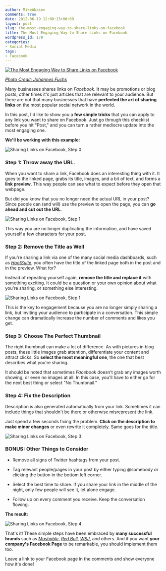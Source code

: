 ```yaml
---
author: MikeAbasov
comments: true
date: 2012-06-19 12:00:13+00:00
layout: post
slug: the-most-engaging-way-to-share-links-on-facebook
title: The Most Engaging Way to Share Links on Facebook
wordpress_id: 179
categories:
- Social Media
tags:
- Facebook
---
```


[![The Most Engaging Way to Share Links on Facebook](http://marketingbeforefunding.com/wp-content/uploads/2012/06/5886225374_c57c6c1966_b.jpeg)](http://marketingbeforefunding.com/2012/06/19/the-most-engaging-way-to-share-links-on-facebook/)



_[Photo Credit: Johannes Fuchs](http://www.flickr.com/photos/goiabarea/5886225374/)_


Many businesses shares links on _Facebook_. It may be promotions or blog posts; other times it's just articles that are relevant to your audience. But there are not that many businesses that have **perfected the art of sharing links** on the most popular social network in the world.

In this post, I'd like to show you a **few simple tricks** that you can apply to any link you want to share on Facebook. Just go through this checklist before you hit "Post," and you can turn a rather mediocre update into the most engaging one.

**We'll be working with this example:**


![Sharing Links on Facebook, Step 0](http://marketingbeforefunding.com/wp-content/uploads/2012/06/Screen-Shot-2012-06-18-at-4.32.50-AM.png)





### Step 1: Throw away the URL.


When you want to share a link, Facebook does an interesting thing with it. It goes to the linked page, grabs its title, images, and a bit of text, and forms a **link preview**. This way people can see what to expect before they open that webpage.

But did you know that you no longer need the actual URL in your post? Since people can (and will) use the preview to open the page, you can **go ahead and cut out the URL**.


![Sharing Links on Facebook, Step 1](http://marketingbeforefunding.com/wp-content/uploads/2012/06/Screen-Shot-2012-06-18-at-4.33.25-AM.png)


This way you are no longer duplicating the information, and have saved yourself a few characters for your post.


### Step 2: Remove the Title as Well


If you're sharing a link via one of the many social media dashboards, such as [_HootSuite_](http://hootsuite.com), you often have the title of the linked page both in the post and in the preview. What for?

Instead of repeating yourself again, **remove the title and replace it** with something exciting. It could be a question or your own opinion about what you're sharing, or something else interesting.


![Sharing Links on Facebook, Step 1](http://marketingbeforefunding.com/wp-content/uploads/2012/06/Screen-Shot-2012-06-18-at-4.35.13-AM.png)


This is the key to engagement because you are no longer simply sharing a link, but inviting your audience to participate in a conversation. This simple change can dramatically increase the number of comments and likes you get.


### Step 3: Choose The Perfect Thumbnail


The right thumbnail can make a lot of difference. As with pictures in blog posts, these little images grab attention, differentiate your content and attract clicks. So **select the most meaningful one**, the one that best describes what you're sharing.

It should be noted that sometimes _Facebook_ doesn't grab any images worth showing, or even no images at all. In this case, you'll have to either go for the next best thing or select "No Thumbnail."


### Step 4: Fix the Description


Description is also generated automatically from your link. Sometimes it can include things that shouldn't be there or otherwise misrepresent the link.

Just spend a few seconds fixing the problem. **Click on the description to make minor changes** or even rewrite it completely. Same goes for the title.


![Sharing Links on Facebook, Step 3](http://marketingbeforefunding.com/wp-content/uploads/2012/06/Screen-Shot-2012-06-18-at-4.37.56-AM.png)





### BONUS: Other Things to Consider





	
  * Remove all signs of Twitter hashtags from your post.

	
  * Tag relevant people/pages in your post by either typing @somebody or clicking the button in the bottom left corner.

	
  * Select the best time to share. If you share your link in the middle of the night, only few people will see it, let alone engage.

	
  * Follow up on every comment you receive. Keep the conversation flowing.


**The result:**


![Sharing Links on Facebook, Step 4](http://marketingbeforefunding.com/wp-content/uploads/2012/06/Screen-Shot-2012-06-18-at-4.39.33-AM.png)


That's it! These simple steps have been embraced by **many successful brands** such as [_Mashable_](https://www.facebook.com/mashable), [_Red Bull_](https://www.facebook.com/redbull), _[WSJ](https://www.facebook.com/wsj)_, and others. And if you want **your company's Facebook Page** to be remarkable, you should implement them too.

Leave a link to your Facebook page in the comments and show everyone how it's done!
